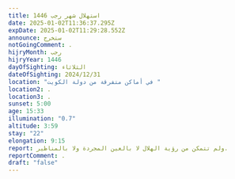 ```yaml
---
title: استهلال شهر رجب 1446
date: 2025-01-02T11:36:37.295Z
expDate: 2025-01-02T11:29:28.552Z
announce: ستخرج
notGoingComment: .
hijryMonth: رجب
hijryYear: 1446
dayOfSighting: الثلاثاء
dateOfSighting: 2024/12/31
location: "في أماكن متفرقة من دولة الكويت "
location2: .
location3: .
sunset: 5:00
age: 15:33
illumination: "0.7"
altitude: 3:59
stay: "22"
elongation: 9:15
report: ولم تتمكن من رؤية الهلال لا بالعين المجردة ولا بالمناظير.
reportComment: .
draft: "false"
---
```

